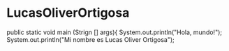 # LucasOliverOrtigosa
public static void main (Strign [] args){
System.out.println("Hola, mundo!");
System.out.println("Mi nombre es Lucas Oliver Ortigosa");
